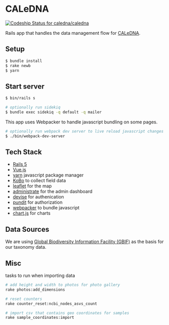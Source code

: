 # CALeDNA

[ ![Codeship Status for caledna/caledna](https://app.codeship.com/projects/cec73960-e110-0135-f609-6eccc654fb46/status?branch=master)](https://app.codeship.com/projects/266576)

Rails app that handles the data management flow for [CALeDNA](http://ucedna.com).

## Setup

```bash
$ bundle install
$ rake newb
$ yarn
```

## Start server

```bash
$ bin/rails s

# optionally run sidekiq
$ bundle exec sidekiq -q default -q mailer
```

This app uses Webpacker to handle javascript bundling on some pages.

```bash
# optionally run webpack dev server to live reload javascript changes
$ ./bin/webpack-dev-server
```

## Tech Stack

- [Rails 5](http://rubyonrails.org)
- [Vue.js](https://vuejs.org)
- [yarn](https://yarnpkg.com/en/) javascript package manager
- [KoBo](http://www.kobotoolbox.org) to collect field data
- [leaflet](http://leafletjs.com) for the map
- [administrate](https://github.com/thoughtbot/administrate) for the admin dashboard
- [devise](https://github.com/plataformatec/devise) for authenication
- [pundit](https://github.com/varvet/pundit) for authorization
- [webpacker](https://github.com/rails/webpacker) to bundle javascript
- [chart.js](http://chartjs.org) for charts

## Data Sources

We are using [Global Biodiversity Information Facility (GBIF)](http://gbif.org) as
the basis for our taxonomy data.

## Misc

tasks to run when importing data

```bash
# add height and width to photos for photo gallery
rake photos:add_dimensions

# reset counters
rake counter_reset:ncbi_nodes_asvs_count

# import csv that contains geo coordinates for samples
rake sample_coordinates:import
```
